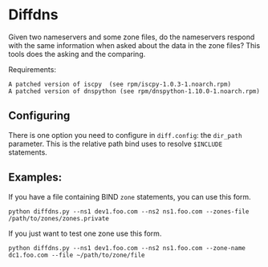 Diffdns
=======

Given two nameservers and some zone files, do the nameservers respond with the same information when asked about the data in the zone files? This tools does the asking and the comparing.

Requirements:
```
A patched version of iscpy  (see rpm/iscpy-1.0.3-1.noarch.rpm)
A patched version of dnspython (see rpm/dnspython-1.10.0-1.noarch.rpm)
```

Configuring
-----------
There is one option you need to configure in ``diff.config``: the ``dir_path`` parameter. This is the relative path bind uses to resolve ``$INCLUDE`` statements.

Examples:
---------
If you have a file containing BIND ``zone`` statements, you can use this form.
```
python diffdns.py --ns1 dev1.foo.com --ns2 ns1.foo.com --zones-file /path/to/zones/zones.private
```

If you just want to test one zone use this form.
```
python diffdns.py --ns1 dev1.foo.com --ns2 ns1.foo.com --zone-name dc1.foo.com --file ~/path/to/zone/file
```

